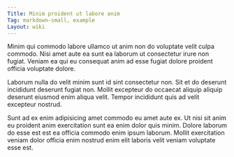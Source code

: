 ```yaml
---
Title: Minim proident ut labore anim
Tag: markdown-small, example
Layout: wiki
---
```

Minim qui commodo labore ullamco ut anim non do voluptate velit culpa commodo. Nisi amet aute ea sunt ea laborum ut consectetur irure non fugiat. Veniam ea qui eu consequat anim ad esse fugiat dolore proident officia voluptate dolore.

Laborum nulla do velit minim sunt id sint consectetur non. Sit et do deserunt incididunt deserunt fugiat non. Mollit excepteur do occaecat aliquip aliquip deserunt eiusmod enim aliqua velit. Tempor incididunt quis ad velit excepteur nostrud.

Sunt ad ex enim adipisicing amet commodo eu amet aute ex. Ut nisi sit anim eu proident anim exercitation sunt ea enim dolor quis minim. Dolore laborum do esse est est ea officia commodo enim ipsum laborum. Mollit exercitation veniam dolor officia enim nostrud enim elit laboris velit veniam voluptate esse est.